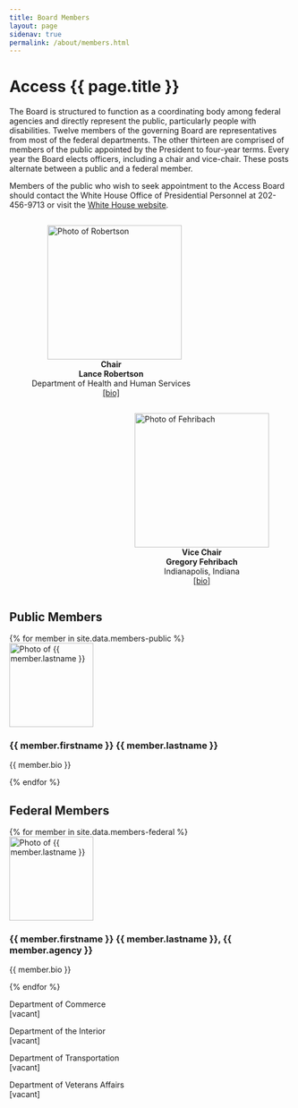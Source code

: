 ```yaml
---
title: Board Members
layout: page
sidenav: true
permalink: /about/members.html
---
```

# Access {{ page.title }}

The Board is structured to function as a coordinating body among federal agencies and directly represent the public, particularly people with disabilities.  Twelve members of the governing Board are representatives from most of the federal departments.  The other thirteen are comprised of members of the public appointed by the President to four-year terms.  Every year the Board elects officers, including a chair and vice-chair.  These posts alternate between a public and a federal member.

Members of the public who wish to seek appointment to the Access Board should contact the White House Office of Presidential Personnel at 202-456-9713 or visit the [White House website](https://apply.whitehouse.gov).

<figure style="display:block; float:left" id="chair">
    <img src="{{ site.baseurl }}/images/robertson-hhs.jpg" alt="Photo of Robertson" width="240" style="margin-left:2em">
    <figcaption style="text-align:center">
        <strong>Chair <br />
        Lance Robertson</strong> <br />
        Department of Health and Human Services <br />
        <a href="#Robertson">[bio]</a>
    </figcaption>
</figure>
<figure style="display:block; float:right" id="vchair">
    <img src="{{ site.baseurl }}/images/fehribach.jpg" alt="Photo of Fehribach" width="240" style="margin-left:auto;margin-right:auto">
    <figcaption style="text-align:center">
        <strong>Vice Chair <br />
        Gregory Fehribach</strong> <br />
        Indianapolis, Indiana <br />
        <a href="#Fehribach">[bio]</a>
    </figcaption>
</figure> <br style="clear:both" />

## Public Members

<section class="usa-graphic-list usa-section">
    <div class="grid-container maxw-desktop">
        {% for member in site.data.members-public %}
        <div class="usa-media-block tablet:grid-col" id="{{ member.lastname }}">
            <img src="{{ site.baseurl }}/images/{{ member.image-file }}"
                class="usa-media-block__img circle-15 border-2px" alt="Photo of {{ member.lastname }}" width="150">
            <div class="usa-media-block__body">
                <h3 class="usa-graphic-list__heading">{{ member.firstname }} {{ member.lastname }}</h3>
                <p> {{ member.bio }} </p>
            </div>
        </div>
        {% endfor %}
    </div>
</section>

## Federal Members

<section class="usa-graphic-list usa-section">
    <div class="grid-container maxw-desktop">
        {% for member in site.data.members-federal %}
        <div class="usa-media-block tablet:grid-col" id="{{ member.lastname }}">
            <img src="{{ site.baseurl }}/images/{{ member.image-file }}"
                class="usa-media-block__img circle-15 border-2px" alt="Photo of {{ member.lastname }}" width="150">
            <div class="usa-media-block__body">
                <h3 class="usa-graphic-list__heading">{{ member.firstname }} {{ member.lastname }}, {{ member.agency }}</h3>
                <p> {{ member.bio }} </p>
            </div>
        </div>
        {% endfor %}
        <div class="usa-media-block tablet:grid-col">
            <div class="usa-media-block__body">
                <p> Department of Commerce <br />
                    [vacant]
                </p>
                <p> Department of the Interior <br />
                    [vacant]
                </p>
                <p> Department of Transportation <br />
                    [vacant]
                </p> 
                <p> Department of Veterans Affairs <br />
                    [vacant]
                </p>   
            </div>
        </div>
    </div>
</section>
